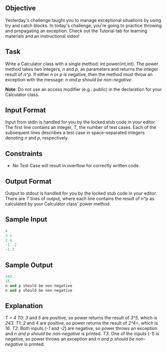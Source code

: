## Objective

Yesterday's challenge taught you to manage exceptional situations by using try and catch blocks. In today's challenge, you're going to practice throwing and propagating an exception. Check out the Tutorial tab for learning materials and an instructional video!

## Task

Write a Calculator class with a single method: int power(int,int). The power method takes two integers, *n* and *p*, as parameters and returns the integer result of *n^p*. If either *n* or *p* is negative, then the method must throw an exception with the message: *n and p should be non-negative*.

**Note**: Do not use an access modifier (e.g.: public) in the declaration for your Calculator class.

## Input Format

Input from stdin is handled for you by the locked stub code in your editor. The first line contains an integer, *T*, the number of test cases. Each of the subsequent lines describes a test case in space-separated integers denoting *n* and *p*, respectively.

## Constraints

* No Test Case will result in overflow for correctly written code.

## Output Format

Output to stdout is handled for you by the locked stub code in your editor. There are *T* lines of output, where each line contains the result of *n^p* as calculated by your Calculator class' power method.

## Sample Input

```c++
4
3 5
2 4
-1 -2
-1 3
```

## Sample Output

```c++
243
16
n and p should be non-negative
n and p should be non-negative
```

## Explanation

*T = 4*
*T0*: *3* and *5* are positive, so power returns the result of *3^5*, which is *243*.
*T1*: *2* and *4* are positive, so power returns the result of *2^4=*, which is *16*.
*T2*: Both inputs (*-1* and *-2*) are negative, so power throws an exception and *n and p should be non-negative* is printed.
*T3*: One of the inputs (*-1*) is negative, so power throws an exception and *n and p should be non-negative* is printed.
